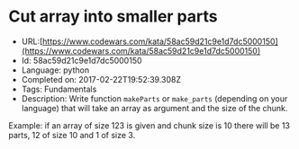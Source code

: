 # Cut array into smaller parts

 - URL:[https://www.codewars.com/kata/58ac59d21c9e1d7dc5000150](https://www.codewars.com/kata/58ac59d21c9e1d7dc5000150)
 - Id: 58ac59d21c9e1d7dc5000150
 - Language: python
 - Completed on: 2017-02-22T19:52:39.308Z
 - Tags: Fundamentals
 - Description:
Write function `makeParts` or `make_parts` (depending on your language) that will take an array as argument and the size of the chunk.

Example: if an array of size 123 is given and chunk size is 10 there will be 13 parts, 12 of size 10 and 1 of size 3.
